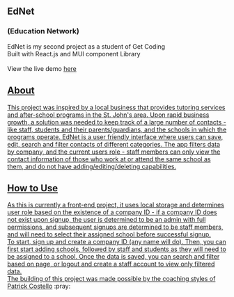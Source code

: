 

<h2>EdNet</h2>
<h3>(Education Network)</h3>
<P>EdNet is my second project as a student of Get Coding
<br>Built with React.js and MUI component Library<br>
<br>View the live demo <a href="https://samtessier.github.io/Contact-Management/">here<br></p>
<h2>About</h2>
<p>
  This project was inspired by a local business that provides tutoring services and after-school programs in the St. John's area. Upon rapid business growth, a solution was needed to keep track of a large number of contacts - like staff, students and their parents/guardians, and the schools in which the programs operate. EdNet is a user friendly interface where users can save, edit, search and filter contacts of different categories. The app filters data by company, and the current users role - staff members can only view the contact information of those who work at or attend the same school as them, and do not have adding/editing/deleting capabilities. </p>
  <h2>How to Use</h2>
 <p> As this is currently a front-end project, it uses local storage and determines user role based on the existence of a company ID - if a company ID does not exist upon signup, the user is determined to be an admin with full permissions, and subsequent signups are determined to be staff members, and will need to select their assigned school before successful signup. 
<br>To start, sign up and create a company ID (any name will do). Then, you can first start adding schools, followed by staff and students as they will need to be assigned to a school. Once the data is saved, you can search and filter based on page, or logout and create a staff account to view only filtered data.<br>
The building of this project was made possible by the coaching styles of <a href="https://github.com/prcostello">Patrick Costello</a> :pray: </p>




